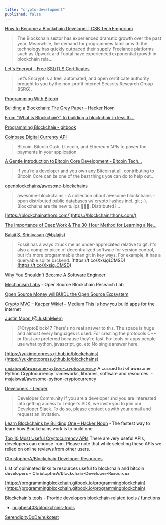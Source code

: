 ```yaml
--- 
title: "crypto-development" 
published: false
---
```


[How to Become a Blockchain Developer | CSB Tech Emporium](https://www.csbtechemporium.com/blockchain/become-a-blockchain-developer/)
  > The Blockchain sector has experienced dramatic growth over the past year. Meanwhile, the demand for programmers familiar with the technology has quickly outpaced their supply. Freelance platforms such as Upwork and Toptal have experienced exponential growth in blockchain rela...

[Let's Encrypt - Free SSL/TLS Certificates](https://letsencrypt.org/)
  > Let’s Encrypt is a free, automated, and open certificate authority brought to you by the non-profit Internet Security Research Group (ISRG).

[Programming With Bitcoin](https://programmingwithbitcoin.com/)

[Building a Blockchain: The Grey Paper – Hacker Noon](https://hackernoon.com/building-a-blockchain-the-grey-paper-5be456018040)

[From “What is Blockchain?” to building a blockchain in less th...](https://medium.freecodecamp.org/from-what-is-blockchain-to-building-a-blockchain-within-an-hour-4e738efc819d)

[Programming Blockchain - gitbook](https://legacy.gitbook.com/book/programmingblockchain/programmingblockchain/details)

[Coinbase Digital Currency API](https://developers.coinbase.com/)
  > Bitcoin, Bitcoin Cash, Litecoin, and Ethereum APIs to power the payments in your application

[A Gentle Introduction to Bitcoin Core Development – Bitcoin Tech...](https://bitcointechtalk.com/a-gentle-introduction-to-bitcoin-core-development-fdc95eaee6b8)
  > If you’re a developer and you own any Bitcoin at all, contributing to Bitcoin Core can be one of the best things you can do to help out…

[openblockchains/awesome-blockchains](https://github.com/openblockchains/awesome-blockchains/blob/master/README.md)
  > awesome-blockchains - A collection about awesome blockchains - open distributed public databases w/ crypto hashes incl. git ;-). Blockchains are the new tulips :tulip::tulip::tulip:. Distributed i...

[https://blockchainathons.com/](https://blockchainathons.com/)

[The Importance of Deep Work & The 30-Hour Method for Learning a Ne...](https://azeria-labs.com/the-importance-of-deep-work-the-30-hour-method-for-learning-a-new-skill/)

[Balaji S. Srinivasan (@balajis)](https://twitter.com/balajis/status/1032174175358574592)
  > Fossil has always struck me as under-appreciated relative to git. It's also a complex piece of decentralized software for version control, but it's more programmable than git in key ways. For example, it has a queryable sqlite backend. [https://t.co/XxsjgLCMSD](https://t.co/XxsjgLCMSD)

[Why You Shouldn't Become A Software Engineer](https://www.youtube.com/watch?v=A4dXZkjWTg0)

[Mechanism Labs](https://github.com/Mechanism-Labs) - Open Source Blockchain Research Lab

[Open Source Money will BUIDL the Open Source Ecosystem](https://medium.com/gitcoin/open-source-money-will-buidl-the-open-source-ecosystem-f4169def8748?source=collection_home---4------0----------------)

[Crypto MVC – Kacper Wikieł – Medium](https://medium.com/@kacperwikiel/crypto-mvc-b0a7e4f1831b)
This is how you build apps for the internet

[Justin Moon (@JustinMoen)](https://twitter.com/JustinMoen/status/1044340856189308930)
  > @CryptoBlock47 There's no real answer to this. The space is huge and almost every languages is used. For creating the protocols C++ or Rust are preferred because they're fast. For tools or apps people use what python, javascript, go, etc No single answer here.

[https://yukimotopress.github.io/blockchains](https://yukimotopress.github.io/blockchains)

[msjaiswal/awesome-python-cryptocurrency](https://github.com/msjaiswal/awesome-python-cryptocurrency)
A curated list of awesome Python Cryptocurrency frameworks, libraries, software and resources. - msjaiswal/awesome-python-cryptocurrency

[Developers - Ledger](https://www.ledger.fr/developers)
  > Developer Community If you are a developer and you are interested into getting access to Ledger’s SDK, we invite you to join our Developer Slack. To do so, please contact us with your email and request an invitation.

[Learn Blockchains by Building One – Hacker Noon](https://hackernoon.com/learn-blockchains-by-building-one-117428612f46) - The fastest way to learn how Blockchains work is to build one

[Top 10 Most Useful Cryptocurrency APIs](https://coinpedia.org/top-10/top-10-useful-cryptocurrency-apis)
There are very useful APIs, developers can choose from. Please note that while selecting these APIs we relied on online reviews from other users.

[ChristopherA/Blockchain-Developer-Resources](https://github.com/ChristopherA/Blockchain-Developer-Resources)

List of opininated links to resources useful to blockchain and bitcoin developers - ChristopherA/Blockchain-Developer-Resources

[https://programmingblockchain.gitbook.io/programmingblockchain](https://programmingblockchain.gitbook.io/programmingblockchain)

[Blockchain's tools](https://blockchains.tools/) - Provide developers blockchain-related tools / functions
  - [nujabes403/blockchains-tools](https://github.com/nujabes403/blockchains-tools)

[SerendipityDoDa/nukotest](https://github.com/SerendipityDoDa/nukotest)
